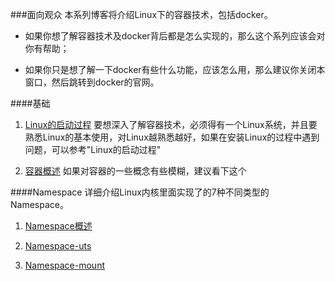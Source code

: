 ###面向观众
本系列博客将介绍Linux下的容器技术，包括docker。

* 如果你想了解容器技术及docker背后都是怎么实现的，那么这个系列应该会对你有帮助；

* 如果你只是想了解一下docker有些什么功能，应该怎么用，那么建议你关闭本窗口，然后跳转到docker的官网。

####基础
1. [Linux的启动过程](/container/001_start_process_of_linux.md)
要想深入了解容器技术，必须得有一个Linux系统，并且要熟悉Linux的基本使用，对Linux越熟悉越好，如果在安装Linux的过程中遇到问题，可以参考"Linux的启动过程"

2. [容器概述](/container/002_what_is_container.md)
如果对容器的一些概念有些模糊，建议看下这个

####Namespace
详细介绍Linux内核里面实现了的7种不同类型的Namespace。

1. [Namespace概述](/container/namespace/001_namespace_introduction.md)

2. [Namespace-uts](/container/namespace/002_namespace_uts.md)

3. [Namespace-mount](/container/namespace/003_namespace_mount.md)